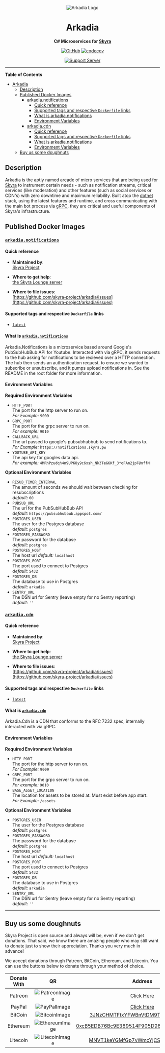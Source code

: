 <div align="center">

![Arkadia Logo](https://cdn.skyra.pw/gh-assets/arkadia-logo.png)

# Arkadia

**C# Microservices for [Skyra]**

[![GitHub](https://img.shields.io/github/license/skyra-project/arkadia)](https://github.com/skyra-project/arkadia/blob/main/LICENSE.md)
[![codecov](https://codecov.io/gh/skyra-project/arkadia/branch/main/graph/badge.svg?token=DYhRX6ailX)](https://codecov.io/gh/skyra-project/arkadia)

[![Support Server](https://discord.com/api/guilds/254360814063058944/embed.png?style=banner2)][support server]

</div>

---

**Table of Contents**

-   [Arkadia](#arkadia)
    -   [Description](#description)
    -   [Published Docker Images](#published-docker-images)
        -   [arkadia.notifications](#arkadianotifications)
            -   [Quick reference](#quick-reference)
            -   [Supported tags and respective `Dockerfile` links](#supported-tags-and-respective-dockerfile-links)
            -   [What is arkadia.notifications](#what-is-arkadianotifications)
            -   [Environment Variables](#environment-variables)
        -   [arkadia.cdn](#arkadiacdn)
            -   [Quick reference](#quick-reference-1)
            -   [Supported tags and respective `Dockerfile` links](#supported-tags-and-respective-dockerfile-links-1)
            -   [What is arkadia.notifications](#what-is-arkadiacdn)
            -   [Environment Variables](#environment-variables-1)
    -   [Buy us some doughnuts](#buy-us-some-doughnuts)

## Description

Arkadia is the aptly named arcade of micro services that are being used for [Skyra] to instrument certain needs - such as notification streams, critical services (like moderation) and other features (such as social services or CDN's) with zero downtime and maximum reliability. Built atop the [dotnet] stack, using the latest features and runtime, and cross communicating with the main bot process via [gRPC], they are critical and useful components of Skyra's infrastructure.

## Published Docker Images

### [`arkadia.notifications`]

#### Quick reference

-   **Maintained by**:  
    [Skyra Project](https://github.com/skyra-project)

-   **Where to get help**:  
    [the Skyra Lounge server](https://join.skyra.pw)

-   **Where to file issues**:  
    [https://github.com/skyra-project/arkadia/issues](https://github.com/skyra-project/arkadia/issues)

#### Supported tags and respective `Dockerfile` links

-   [`latest`](https://github.com/skyra-project/arkadia/blob/main/Notifications.Dockerfile)

#### What is [`arkadia.notifications`]

Arkadia.Notifications is a microservice based around Google's PubSubHubBub API for Youtube. Interacted with via gRPC, it sends requests to the hub asking for notifications to be recieved over a HTTP connection.
The hub then sends an authentication request, to ensure we wanted to subscribe or unsubscribe, and it pumps upload notifications in. See the README in the root folder for more information.

#### Environment Variables

**Required Environment Variables**

-   `HTTP_PORT`  
     The port for the http server to run on.  
     _For Example:_ `9009`
-   `GRPC_PORT`  
     The port for the grpc server to run on.  
     _For example:_ `9010`
-   `CALLBACK_URL`  
     The url passed to google's pubsubhubbub to send notifications to.  
     _For Example:_ `https://notifications.skyra.pw`
-   `YOUTUBE_API_KEY`  
     The api key for googles data api.  
     _For example:_ `4MRhPzudqh4n9UP68y9c6xsh_Nk3TeG6Kf_3*oFAn2jpF@nffN`

**Optional Environment Variables**

-   `RESUB_TIMER_INTERVAL`  
    The amount of seconds we should wait between checking for resubscriptions  
    _default:_ `60`
-   `PUBSUB_URL`  
    The url for the PubSubHubBub API  
    _default:_ `https://pubsubhubbub.appspot.com/`
-   `POSTGRES_USER`  
    The user for the Postgres database  
    _default:_ `postgres`
-   `POSTGRES_PASSWORD`  
    The password for the database  
    _default:_ `postgres`
-   `POSTGRES_HOST`  
    The host url 
    _default:_ `localhost`
-   `POSTGRES_PORT`  
    The port used to connect to Postgres  
    _default:_ `5432`
-   `POSTGRES_DB`  
    The database to use in Postgres  
    _default:_ `arkadia`
-   `SENTRY_URL`  
    The DSN url for Sentry (leave empty for no Sentry reporting)  
    _default:_ `''`
	

### [`arkadia.cdn`]

#### Quick reference

-   **Maintained by**:  
    [Skyra Project](https://github.com/skyra-project)

-   **Where to get help**:  
    [the Skyra Lounge server](https://join.skyra.pw)

-   **Where to file issues**:  
    [https://github.com/skyra-project/arkadia/issues](https://github.com/skyra-project/arkadia/issues)

#### Supported tags and respective `Dockerfile` links

-   [`latest`](https://github.com/skyra-project/arkadia/blob/main/Cdn.Dockerfile)

#### What is [`arkadia.cdn`]

Arkadia.Cdn is a CDN that conforms to the RFC 7232 spec, internally interacted with via gRPC.

#### Environment Variables

**Required Environment Variables**

-   `HTTP_PORT`  
     The port for the http server to run on.  
     _For Example:_ `9009`
-   `GRPC_PORT`  
     The port for the grpc server to run on.  
     _For example:_ `9010`
-   `BASE_ASSET_LOCATION`  
     The location for assets to be stored at. Must exist before app start.  
     _For Example:_ `/assets`

**Optional Environment Variables**

-   `POSTGRES_USER`  
    The user for the Postgres database  
    _default:_ `postgres`
-   `POSTGRES_PASSWORD`  
    The password for the database  
    _default:_ `postgres`
-   `POSTGRES_HOST`  
    The host url 
    _default:_ `localhost`
-   `POSTGRES_PORT`  
    The port used to connect to Postgres  
    _default:_ `5432`
-   `POSTGRES_DB`  
    The database to use in Postgres  
    _default:_ `arkadia`
-   `SENTRY_URL`  
    The DSN url for Sentry (leave empty for no Sentry reporting)  
    _default:_ `''`

---

## Buy us some doughnuts

Skyra Project is open source and always will be, even if we don't get donations. That said, we know there are amazing people who
may still want to donate just to show their appreciation. Thanks you very much in advance!

We accept donations through Patreon, BitCoin, Ethereum, and Litecoin. You can use the buttons below to donate through your method of choice.

| Donate With |         QR         |                        Address                         |
| :---------: | :----------------: | :----------------------------------------------------: |
|   Patreon   | ![PatreonImage][]  |                 [Click Here][patreon]                  |
|   PayPal    |  ![PayPalImage][]  |                  [Click Here][paypal]                  |
|   BitCoin   | ![BitcoinImage][]  |     [3JNzCHMTFtxYFWBnVtDM9Tt34zFbKvdwco][bitcoin]      |
|  Ethereum   | ![EthereumImage][] | [0xcB5EDB76Bc9E389514F905D9680589004C00190c][ethereum] |
|  Litecoin   | ![LitecoinImage][] |     [MNVT1keYGMfGp7vWmcYjCS8ntU8LNvjnqM][litecoin]     |

[bitcoin]: bitcoin:3JNzCHMTFtxYFWBnVtDM9Tt34zFbKvdwco?amount=0.01&label=Skyra%20Discord%20Bot
[bitcoinimage]: https://cdn.skyra.pw/gh-assets/bitcoin.png
[ethereum]: ethereum:0xcB5EDB76Bc9E389514F905D9680589004C00190c?amount=0.01&label=Skyra%20Discord%20Bot
[ethereumimage]: https://cdn.skyra.pw/gh-assets/ethereum.png
[litecoin]: litecoin:MNVT1keYGMfGp7vWmcYjCS8ntU8LNvjnqM?amount=0.01&label=Skyra%20Discord%20Bot
[litecoinimage]: https://cdn.skyra.pw/gh-assets/litecoin.png
[patreon]: https://donate.skyra.pw/patreon
[patreonimage]: https://cdn.skyra.pw/gh-assets/patreon.png
[paypal]: https://donate.skyra.pw/paypal
[paypalimage]: https://cdn.skyra.pw/gh-assets/paypal.png
[skyra]: https://github.com/skyra-project/skyra
[support server]: https://join.skyra.pw
[dotnet]: https://dotnet.microsoft.com
[grpc]: https://grpc.io
[`arkadia.notifications`]: https://github.com/skyra-project/docker-images/pkgs/container/arkadia.notifications
[`arkadia.cdn`]: https://github.com/skyra-project/docker-images/pkgs/container/arkadia.cdn
